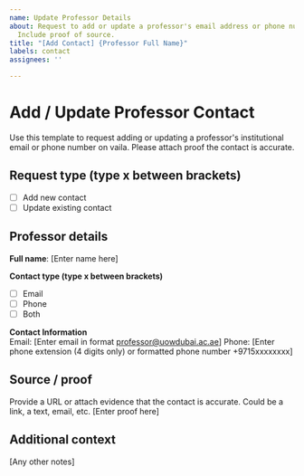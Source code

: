 ```yaml
---
name: Update Professor Details
about: Request to add or update a professor's email address or phone number on vaila.
  Include proof of source.
title: "[Add Contact] {Professor Full Name}"
labels: contact
assignees: ''

---
```


# Add / Update Professor Contact

Use this template to request adding or updating a professor's institutional email or phone number on vaila. Please attach proof the contact is accurate.

## Request type (type x between brackets)
- [ ] Add new contact
- [ ] Update existing contact

## Professor details
**Full name**: [Enter name here]

**Contact type  (type x between brackets)**  
- [ ] Email  
- [ ] Phone  
- [ ] Both

**Contact Information**  
Email: [Enter email in format professor@uowdubai.ac.ae]
Phone: [Enter phone extension (4 digits only) or formatted phone number +9715xxxxxxxx]

## Source / proof
Provide a URL or attach evidence that the contact is accurate. Could be a link, a text, email, etc.
[Enter proof here]

## Additional context
[Any other notes]
